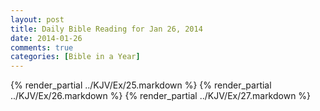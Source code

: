 ```yaml
---
layout: post
title: Daily Bible Reading for Jan 26, 2014
date: 2014-01-26
comments: true
categories: [Bible in a Year]
---
```

{% render_partial ../KJV/Ex/25.markdown %}
{% render_partial ../KJV/Ex/26.markdown %}
{% render_partial ../KJV/Ex/27.markdown %}

